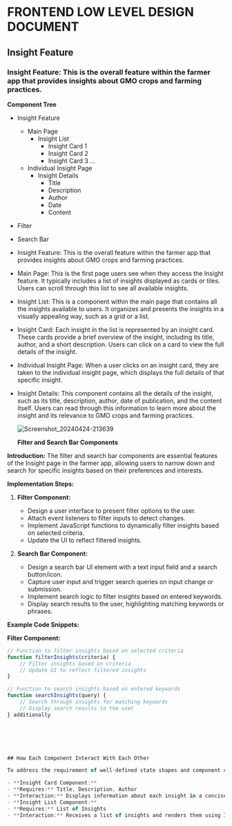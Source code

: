 # FRONTEND LOW LEVEL DESIGN DOCUMENT
## Insight Feature

### Insight Feature: This is the overall feature within the farmer app that provides insights about GMO crops and farming practices.
**Component Tree**

- Insight Feature
  - Main Page
    - Insight List
      - Insight Card 1
      - Insight Card 2
      - Insight Card 3
      ...
  - Individual Insight Page
    - Insight Details
      - Title
      - Description
      - Author
      - Date
      - Content
- Filter
- Search Bar
- Insight Feature: This is the overall feature within the farmer app that provides insights about GMO crops and farming practices.
- Main Page: This is the first page users see when they access the Insight feature. It typically includes a list of insights displayed as cards or tiles. Users can scroll through this list to see all available insights.
- Insight List: This is a component within the main page that contains all the insights available to users. It organizes and presents the insights in a visually appealing way, such as a grid or a list.
- Insight Card: Each insight in the list is represented by an insight card. These cards provide a brief overview of the insight, including its title, author, and a short description. Users can click on a card to view the full details of the insight.
- Individual Insight Page: When a user clicks on an insight card, they are taken to the individual insight page, which displays the full details of that specific insight.
- Insight Details: This component contains all the details of the insight, such as its title, description, author, date of publication, and the content itself. Users can read through this information to learn more about the insight and its relevance to GMO crops and farming practices.

  ![Screenshot_20240424-213639](https://github.com/Kosiso123/Readme/assets/150237235/40872fb2-bc73-4da9-932d-d3dbd7501c1d)


  **Filter and Search Bar Components**

**Introduction:**
The filter and search bar components are essential features of the Insight page in the farmer app, allowing users to narrow down and search for specific insights based on their preferences and interests.

**Implementation Steps:**

1. **Filter Component:**
   - Design a user interface to present filter options to the user.
   - Attach event listeners to filter inputs to detect changes.
   - Implement JavaScript functions to dynamically filter insights based on selected criteria.
   - Update the UI to reflect filtered insights.

2. **Search Bar Component:**
   - Design a search bar UI element with a text input field and a search button/icon.
   - Capture user input and trigger search queries on input change or submission.
   - Implement search logic to filter insights based on entered keywords.
   - Display search results to the user, highlighting matching keywords or phrases.


**Example Code Snippets:**

**Filter Component:**
```javascript
// Function to filter insights based on selected criteria
function filterInsights(criteria) {
    // Filter insights based on criteria
    // Update UI to reflect filtered insights
}

// Function to search insights based on entered keywords
function searchInsights(query) {
    // Search through insights for matching keywords
    // Display search results to the user
} additionally




    

## How Each Component Interact With Each Other

To address the requirement of well-defined state shapes and component contracts for the Insight feature, we need to outline the specific information each component will require and how they will interact with each other. Here's how we can define this for the Insight feature:

- **Insight Card Component:**
- **Requires:** Title, Description, Author
- **Interaction:** Displays information about each insight in a concise fo  rmat.
- **Insight List Component:**
- **Requires:** List of Insights
- **Interaction:** Receives a list of insights and renders them using Insight Card components.
